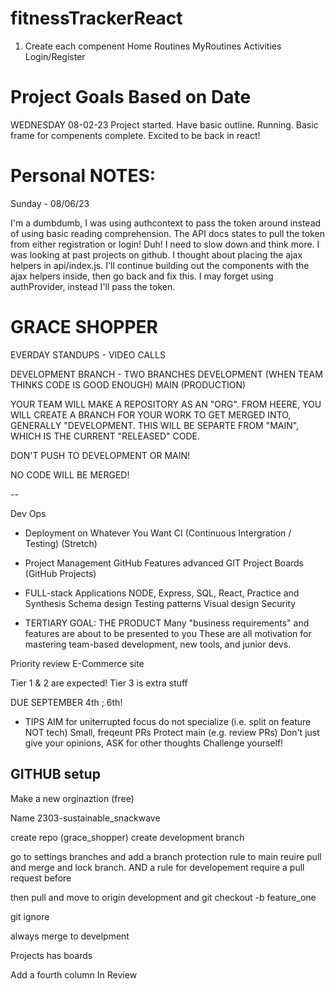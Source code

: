# fitnessTrackerReact

1. Create each compenent
    Home
    Routines
    MyRoutines
    Activities
    Login/Register

# Project Goals Based on Date

WEDNESDAY 08-02-23
    Project started.
    Have basic outline.
    Running.
    Basic frame for compenents complete.
    Excited to be back in react!


# Personal NOTES:
Sunday - 08/06/23

I'm a dumbdumb, I was using authcontext to pass the token around instead of using basic reading comprehension. The API docs states to pull the token from either registration or login! Duh! I need to slow down and think more. I was looking at past projects on github. I thought about placing the ajax helpers in api/index.js. I'll continue building out the components with the ajax helpers inside, then go back and fix this. I may forget using authProvider, instead I'll pass the token.

# GRACE SHOPPER

EVERDAY STANDUPS - VIDEO CALLS

DEVELOPMENT BRANCH - 
TWO BRANCHES 
DEVELOPMENT (WHEN TEAM THINKS CODE IS GOOD ENOUGH)
MAIN (PRODUCTION)

YOUR TEAM WILL MAKE A REPOSITORY AS AN "ORG". FROM HEERE, YOU WILL CREATE A BRANCH FOR YOUR WORK TO GET MERGED INTO, GENERALLY "DEVELOPMENT. THIS WILL BE SEPARTE FROM "MAIN", WHICH IS THE CURRENT "RELEASED" CODE.

DON'T PUSH TO DEVELOPMENT OR MAIN!

NO CODE WILL BE MERGED!

--

Dev Ops
- Deployment on Whatever You Want
CI (Continuous Intergration / Testing) (Stretch)

- Project Management
 GitHub Features
 advanced GIT
 Project Boards (GitHub Projects)

 -  FULL-stack Applications
  NODE, Express, SQL, React, Practice and Synthesis
  Schema design
  Testing patterns
  Visual design
  Security

- TERTIARY GOAL: THE PRODUCT
Many "business requirements" and features are about to be presented to you
These are all motivation for mastering team-based development, new tools, and junior devs.

Priority review
E-Commerce site

Tier 1 & 2 are expected! Tier 3 is extra stuff

DUE SEPTEMBER 4th ; 6th!

- TIPS
AIM for uniterrupted focus
do not specialize (i.e. split on feature NOT tech)
Small, freqeunt PRs
Protect main (e.g. review PRs)
Don't just give your opinions, ASK for other thoughts
Challenge yourself!

## GITHUB setup
Make a new orginaztion (free)

Name 2303-sustainable_snackwave

create repo (grace_shopper)
create development branch

go to settings branches and add a branch protection rule to main reuire pull and merge and lock branch. AND a rule for developement require a pull request before 

then pull and move to origin development and git checkout -b feature_one

git ignore 

always merge to develpment

Projects has boards

Add a fourth column In Review



